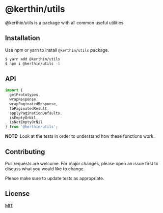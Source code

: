# @kerthin/utils
@kerthin/utils is a package with all common useful utilities.

## Installation
Use npm or yarn to install `@kerthin/utils` package.

```sh
$ yarn add @kerthin/utils
$ npm i @kerthin/utils -S
```

## API

```typescript
import {
  getPrototypes,
  wrapResponse,
  wrapPaginatedResponse,
  toPaginatedResult,
  applyPaginationDefaults,
  isEmptyOrNil,
  isNotEmptyOrNil
} from '@kerthin/utils';
```

**NOTE:** Look at the tests in order to understand how these functions work.

## Contributing
Pull requests are welcome. For major changes, please open an issue first to discuss what you would like to change.

Please make sure to update tests as appropriate.

## License
[MIT](https://choosealicense.com/licenses/mit/)